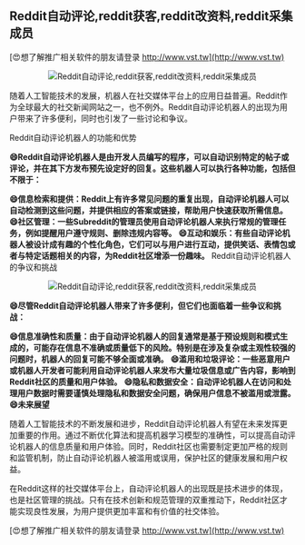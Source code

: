 ## **Reddit自动评论,reddit获客,reddit改资料,reddit采集成员**

[😍想了解推广相关软件的朋友请登录 http://www.vst.tw](http://www.vst.tw)

 <center><img src="https://vst.tw/MP4/tuiguang/png/7.png" alt="Reddit自动评论,reddit获客,reddit改资料,reddit采集成员"></center>

随着人工智能技术的发展，机器人在社交媒体平台上的应用日益普遍。Reddit作为全球最大的社交新闻网站之一，也不例外。Reddit自动评论机器人的出现为用户带来了许多便利，同时也引发了一些讨论和争议。

Reddit自动评论机器人的功能和优势

**😄Reddit自动评论机器人是由开发人员编写的程序，可以自动识别特定的帖子或评论，并在其下方发布预先设定好的回复。这些机器人可以执行各种功能，包括但不限于：**

**😄信息检索和提供：Reddit上有许多常见问题的重复出现，自动评论机器人可以自动检测到这些问题，并提供相应的答案或链接，帮助用户快速获取所需信息。**
**😄社区管理：一些Subreddit的管理员使用自动评论机器人来执行常规的管理任务，例如提醒用户遵守规则、删除违规内容等。**
**😄互动和娱乐：有些自动评论机器人被设计成有趣的个性化角色，它们可以与用户进行互动，提供笑话、表情包或者与特定话题相关的内容，为Reddit社区增添一份趣味。**
Reddit自动评论机器人的争议和挑战

 <center><img src="https://vst.tw/MP4/tuiguang/png/1.png" alt="Reddit自动评论,reddit获客,reddit改资料,reddit采集成员"></center>

**😄尽管Reddit自动评论机器人带来了许多便利，但它们也面临着一些争议和挑战：**

**😄信息准确性和质量：由于自动评论机器人的回复通常是基于预设规则和模式生成的，可能存在信息不准确或质量低下的风险。特别是在涉及复杂或主观性较强的问题时，机器人的回复可能不够全面或准确。**
**😄滥用和垃圾评论：一些恶意用户或机器人开发者可能利用自动评论机器人来发布大量垃圾信息或广告内容，影响到Reddit社区的质量和用户体验。**
**😄隐私和数据安全：自动评论机器人在访问和处理用户数据时需要谨慎处理隐私和数据安全问题，确保用户信息不被滥用或泄露。**
**😄未来展望**

随着人工智能技术的不断发展和进步，Reddit自动评论机器人有望在未来发挥更加重要的作用。通过不断优化算法和提高机器学习模型的准确性，可以提高自动评论机器人的信息质量和用户体验。同时，Reddit社区也需要制定更加严格的规则和监管机制，防止自动评论机器人被滥用或误用，保护社区的健康发展和用户权益。

在Reddit这样的社交媒体平台上，自动评论机器人的出现既是技术进步的体现，也是社区管理的挑战。只有在技术创新和规范管理的双重推动下，Reddit社区才能实现良性发展，为用户提供更加丰富和有价值的社交体验。

[😍想了解推广相关软件的朋友请登录 http://www.vst.tw](http://www.vst.tw)



